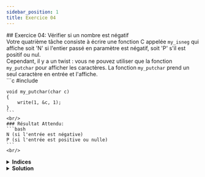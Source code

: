 ```yaml
---
sidebar_position: 1
title: Exercice 04
---
```


<link href="https://fonts.cdnfonts.com/css/poppins" rel="stylesheet"/>
<div style={{ fontFamily: 'Poppins, sans-serif' }}>
## <span style={{ color: 'var(--md-secondary-title-color)' }}>Exercice 04: Vérifier si un nombre est négatif</span>
<div>
    Votre quatrième tâche consiste à écrire une fonction C appelée <code>my_isneg</code> qui affiche soit 'N' si l'entier passé en paramètre est négatif, soit 'P' s'il est positif ou nul.
    <br/>Cependant, il y a un twist : vous ne pouvez utiliser que la fonction <code>my_putchar</code> pour afficher les caractères. La fonction <code>my_putchar</code> prend un seul caractère en entrée et l'affiche.<br/>
    ```c
    #include <unistd.h>

    void my_putchar(char c)
    {
        write(1, &c, 1);
    }
    ```
    <br/>
    ### Résultat Attendu:
    ```bash
    N (si l'entrée est négative)
    P (si l'entrée est positive ou nulle)
    ```
    <br/>
</div>
<details>
    <summary><strong>Indices</strong></summary>
    <div>
        Avant de plonger dans la solution, voici quelques indices pour vous aider à aborder le problème :
        <ul>
            <li>Comprenez les instructions conditionnelles de base en C.</li>
            <li>Pensez à utiliser une instruction if-else pour vérifier la valeur de l'entier.</li>
            <li>Utilisez la fonction <code>my_putchar</code> fournie pour afficher le caractère correspondant.</li>
        </ul>
        Ces indices devraient vous donner un bon point de départ pour travailler sur l'exercice. Bonne chance !
    </div>
</details>
<details>
    <summary><strong>Solution</strong></summary>
    ```c
    #include <unistd.h>

    void my_putchar(char c)
    {
        write(1, &c, 1);
    }

    /*
    * Cette fonction, my_isneg, affiche 'N' si l'entier n
    * est négatif, ou 'P' s'il est positif ou nul.
    * Elle utilise la fonction my_putchar pour afficher les caractères.
    */
    int my_isneg(int n) {
        if (n < 0) {
            my_putchar('N');
        } else {
            my_putchar('P');
        }

        // Retourner 0 pour indiquer une exécution réussie
        return 0;
    }
    ```
    Explication :

    - Dans cette solution, nous utilisons une instruction if-else pour vérifier si l'entier `n` est négatif.
    - Si `n` est inférieur à 0, nous affichons 'N' en utilisant la fonction `my_putchar`.
    - Sinon, nous affichons 'P' en utilisant la fonction `my_putchar`.
    - Cela garantit que le bon caractère est affiché en fonction de la valeur de l'entier `n`.
    <div>
        *Et voilà, vous avez complété votre quatrième exercice en programmation C !*
    </div>
</details>
</div>

